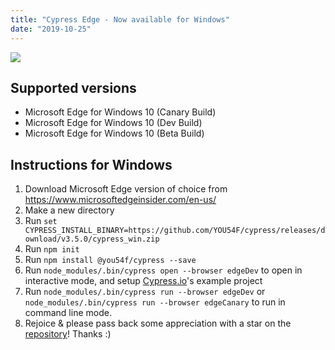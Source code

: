 ```yaml
---
title: "Cypress Edge - Now available for Windows"
date: "2019-10-25"
---
```


![](https://you54f.files.wordpress.com/2019/10/3edjyv.jpg?w=622)

## Supported versions

- Microsoft Edge for Windows 10 (Canary Build)
- Microsoft Edge for Windows 10 (Dev Build)
- Microsoft Edge for Windows 10 (Beta Build)

## Instructions for Windows

1. Download Microsoft Edge version of choice from https://www.microsoftedgeinsider.com/en-us/
2. Make a new directory
3. Run `set CYPRESS_INSTALL_BINARY=https://github.com/YOU54F/cypress/releases/download/v3.5.0/cypress_win.zip`
4. Run `npm init`
5. Run `npm install @you54f/cypress --save`
6. Run `node_modules/.bin/cypress open --browser edgeDev` to open in interactive mode, and setup [Cypress.io](https://cypress.io)'s example project
7. Run `node_modules/.bin/cypress run --browser edgeDev` or `node_modules/.bin/cypress run --browser edgeCanary` to run in command line mode.
8. Rejoice & please pass back some appreciation with a star on the [repository](https://github.com/YOU54F/cypress-edge)! Thanks :)
